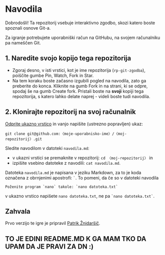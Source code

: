 # Navodila

Dobrodošli! Ta repozitorij vsebuje interaktivno zgodbo, skozi katero boste spoznali osnove Git-a.

Za igranje potrebujete uporabniški račun na GitHubu, na svojem računalniku pa nameščen Git.

## 1. Naredite svojo kopijo tega repozitorija

- Zgoraj desno, v isti vrstici, kot je ime repozitorija (`rp-git-zgodba`), poiščite gumbe Pin, Watch, Fork in Star.
- Na tem koraku boste začasno izgubili pogled na navodila, zato ga preberite do konca.
  Kliknite na gumb Fork in na strani, ki se odpre, spodaj še na gumb Create fork.
  Pristali boste na **svoji** kopiji tega repozitorija, s katero lahko delate naprej - videli boste tudi navodila.

## 2. Klonirajte repozitorij na svoj računalnik

[Odprite ukazno vrstico](TODO) in vanjo napišite (ustrezno popravljen) ukaz:

```
git clone git@github.com:〈moje-uporabnisko-ime〉/〈moj-repozitorij〉.git
```

Sledite navodilom v datoteki `navodila.md`:
- v ukazni vrstici se premaknite v repozitorij: `cd 〈moj-repozitorij〉` in
- izpišite vsebino datoteke z navodili: `cat navodila.md`.

Datoteka `navodila.md` je napisana v jeziku Markdown, za to je koda označena z obrnjenimi apostrofi: `` ` ``.
To pomeni, da če so v datoteki navodila
```shell
Poženite program `nano` takole: `nano datoteka.txt`
```
v ukazno vrstico napišete `nano datoteka.txt`, ne pa `` `nano datoteka.txt` ``.


## Zahvala

Prvo verzijo te igre je pripravil [Patrik Žnidaršič](https://github.com/k3ap).

## TO JE EDINI README.MD K GA MAM TKO DA UPAM DA JE PRAVI ZA DN :)
